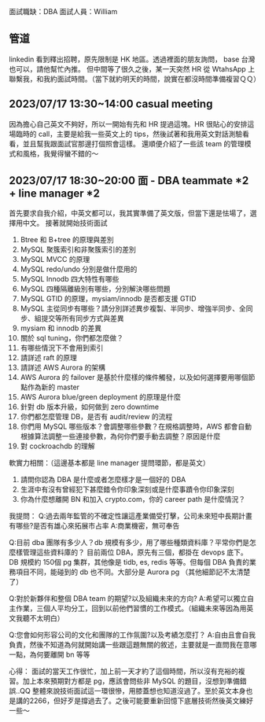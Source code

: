 面試職缺：DBA
面試人員：William
## 管道
linkedin 看到釋出招聘，原先限制是 HK 地區。透過裡面的朋友詢問， base 台灣也可以，請他幫忙內推。
但中間等了很久之後，某一天突然 HR 從 WtahsApp 上聯繫我，和我約面試時間。（當下就約明天的時間，說實在都沒時間準備複習ＱＱ）

## 2023/07/17 13:30~14:00 casual meeting
因為擔心自己英文不夠好，所以一開始有先和 HR 提過這塊。HR 很貼心的安排這場臨時的 call，主要是給我一些英文上的 tips，然後試著和我用英文對話測驗看看，並且幫我跟面試官那邊打個照會這樣。
還順便介紹了一些該 team 的管理模式和風格，我覺得蠻不錯的～

## 2023/07/17 18:30~20:00 面 - DBA teammate *2 + line manager *2
首先要求自我介紹，中英文都可以，我其實準備了英文版，但當下還是怯場了，選擇用中文。
接著就開始技術面試
1. Btree 和 B+tree 的原理與差別
2. MySQL 聚簇索引和非聚簇索引的差別
3. MySQL MVCC 的原理
4. MySQL redo/undo 分別是做什麼用的
5. MySQL Innodb 四大特性有哪些
6. MySQL 四種隔離級別有哪些，分別解決哪些問題
7. MySQL GTID 的原理，mysiam/innodb 是否都支援 GTID
8. MySQL 主從同步有哪些？請分別詳述異步複製、半同步、增強半同步、全同步、組提交等所有同步方式與差異
9. mysiam 和 innodb 的差異
10. 關於 sql tuning，你們都怎麼做？
11. 有哪些情況下不會用到索引
12. 請詳述 raft 的原理
13. 請詳述 AWS Aurora 的架構
14. AWS Aurora 的 failover 是基於什麼樣的條件觸發，以及如何選擇要用哪個節點作為新的 master
15. AWS Aurora blue/green deployment 的原理是什麼
16. 針對 db 版本升級，如何做到 zero downtime
17. 你們都怎麼管理 DB，是否有 audit/review 的流程
18. 你們用 MySQL 哪些版本？會調整哪些參數？在規格調整時，AWS 都會自動根據算法調整一些連接參數，為何你們要手動去調整？原因是什麼
19. 對 cockroachdb 的理解

軟實力相關：（這邊基本都是 line manager 提問環節，都是英文）
1. 請問你認為 DBA 是什麼或者怎麼樣才是一個好的 DBA
2. 生涯中有沒有曾經犯下甚麼錯令你印象深刻或是什麼事蹟令你印象深刻
3. 你為什麼想離開 BN 和加入 crypto.com，你的 career path 是什麼情況？

我提問：
Q:過去兩年監管的不確定性讓這產業備受打擊，公司未來短中長期計畫有哪些?是否有雄心來拓展市占率
A:商業機密，無可奉告

Q:目前 dba 團隊有多少人？db 規模有多少，用了哪些種類資料庫？平常你們是怎麼樣管理這些資料庫的？
目前兩位 DBA，原先有三個，都掛在 devops 底下。DB 規模約 150個 pg 集群，其他像是 tidb, es, redis 等等。但每個 DBA 負責的業務項目不同，能碰到的 db 也不同。大部分是 Aurora pg
（其他細節記不太清楚了）

Q:對於新夥伴和整個 DBA team 的期望?以及組織未來的方向?
A:希望可以獨立自主作業，三個人平均分工，回到以前他們習慣的工作模式。（組織未來等因為用英文我聽不太明白）

Q:您會如何形容公司的文化和團隊的工作氛圍?以及考績怎麼打？
A:自由且會自我負責，然後不知道為何就開始講一些跟這題無關的敘述，主要就是一直問我在意哪一點，為何要離開 bn 等等


心得：
面試的當天工作很忙，加上前一天才約了這個時間，所以沒有充裕的複習。加上本來預期對方都是 pg，應該會問些非 MySQL 的題目，沒想到準備錯誤..QQ
整體來說技術面試這一環很慘，用膝蓋想也知道沒過了。至於英文本身也是講的2266，但好歹是撐過去了。之後可能要重新回憶下底層技術然後英文練好一些～
